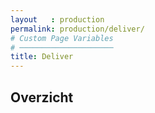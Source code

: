 ```yaml
---
layout   : production
permalink: production/deliver/
# Custom Page Variables
# ─────────────────────
title: Deliver
---
```


Overzicht
---------
